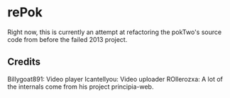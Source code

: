 # rePok
Right now, this is currently an attempt at refactoring the pokTwo's source code from before the failed 2013 project.

## Credits

Billygoat891: Video player
Icantellyou: Video uploader
ROllerozxa: A lot of the internals come from his project principia-web.